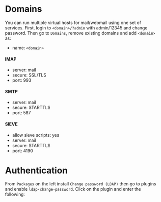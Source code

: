# Domains

You can run multiple virtual hosts for mail/webmail using one set of services. 
First, login to `<domain>/?admin` with admin/12345 and change password. Then 
go to `Domains`, remove existing domains and add `<domain>` as:
* name: `<domain>`

#### IMAP
* server: mail
* secure: SSL/TLS
* port: 993

#### SMTP
* server: mail
* secure: STARTTLS
* port: 587

#### SIEVE
* allow sieve scripts: yes
* server: mail
* secure: STARTTLS
* port: 4190

# Authentication
From `Packages` on the left install `Change password (LDAP)` then go to plugins and enable `ldap-change-password`. Click on the plugin and enter the following:

